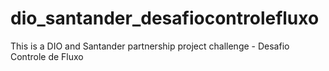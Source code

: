 # dio_santander_desafiocontrolefluxo
This is a DIO and Santander partnership project challenge - Desafio Controle de Fluxo
